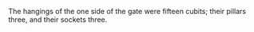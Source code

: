 The hangings of the one side of the gate were fifteen cubits; their pillars three, and their sockets three.
